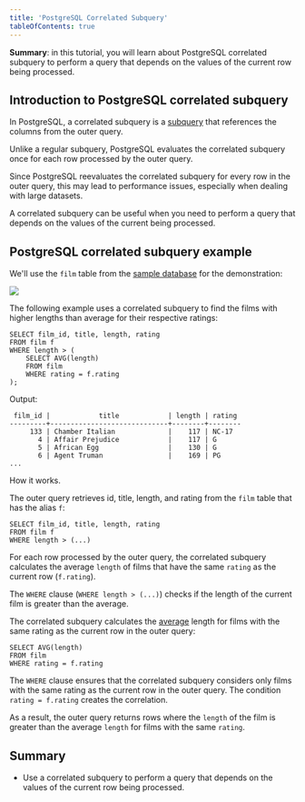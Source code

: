 ```yaml
---
title: 'PostgreSQL Correlated Subquery'
tableOfContents: true
---
```


**Summary**: in this tutorial, you will learn about PostgreSQL correlated subquery to perform a query that depends on the values of the current row being processed.

## Introduction to PostgreSQL correlated subquery

In PostgreSQL, a correlated subquery is a [subquery](/docs/postgresql/postgresql-subquery) that references the columns from the outer query.

Unlike a regular subquery, PostgreSQL evaluates the correlated subquery once for each row processed by the outer query.

Since PostgreSQL reevaluates the correlated subquery for every row in the outer query, this may lead to performance issues, especially when dealing with large datasets.

A correlated subquery can be useful when you need to perform a query that depends on the values of the current being processed.

## PostgreSQL correlated subquery example

We'll use the `film` table from the [sample database](https://www.postgresqltutorial.com/postgresql-getting-started/postgresql-sample-database/) for the demonstration:

![](https://www.postgresqltutorial.com/wp-content/uploads/2019/05/film.png)

The following example uses a correlated subquery to find the films with higher lengths than average for their respective ratings:

```
SELECT film_id, title, length, rating
FROM film f
WHERE length > (
    SELECT AVG(length)
    FROM film
    WHERE rating = f.rating
);
```

Output:

```
 film_id |            title            | length | rating
---------+-----------------------------+--------+--------
     133 | Chamber Italian             |    117 | NC-17
       4 | Affair Prejudice            |    117 | G
       5 | African Egg                 |    130 | G
       6 | Agent Truman                |    169 | PG
...
```

How it works.

The outer query retrieves id, title, length, and rating from the `film` table that has the alias `f`:

```
SELECT film_id, title, length, rating
FROM film f
WHERE length > (...)
```

For each row processed by the outer query, the correlated subquery calculates the average `length` of films that have the same `rating` as the current row (`f.rating`).

The `WHERE` clause (`WHERE length > (...)`) checks if the length of the current film is greater than the average.

The correlated subquery calculates the [average](https://www.postgresqltutorial.com/postgresql-aggregate-functions/postgresql-avg-function/) length for films with the same rating as the current row in the outer query:

```
SELECT AVG(length)
FROM film
WHERE rating = f.rating
```

The `WHERE` clause ensures that the correlated subquery considers only films with the same rating as the current row in the outer query. The condition `rating = f.rating` creates the correlation.

As a result, the outer query returns rows where the `length` of the film is greater than the average `length` for films with the same `rating`.

## Summary

- Use a correlated subquery to perform a query that depends on the values of the current row being processed.
